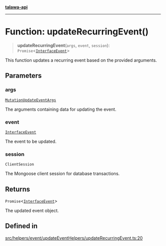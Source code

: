 [**talawa-api**](../../../../../README.md)

***

# Function: updateRecurringEvent()

> **updateRecurringEvent**(`args`, `event`, `session`): `Promise`\<[`InterfaceEvent`](../../../../../models/Event/interfaces/InterfaceEvent.md)\>

This function updates a recurring event based on the provided arguments.

## Parameters

### args

[`MutationUpdateEventArgs`](../../../../../types/generatedGraphQLTypes/type-aliases/MutationUpdateEventArgs.md)

The arguments containing data for updating the event.

### event

[`InterfaceEvent`](../../../../../models/Event/interfaces/InterfaceEvent.md)

The event to be updated.

### session

`ClientSession`

The Mongoose client session for database transactions.

## Returns

`Promise`\<[`InterfaceEvent`](../../../../../models/Event/interfaces/InterfaceEvent.md)\>

The updated event object.

## Defined in

[src/helpers/event/updateEventHelpers/updateRecurringEvent.ts:20](https://github.com/Suyash878/talawa-api/blob/b5a9d8b4a1ea678a3d6f5b710b3721f91a3052fc/src/helpers/event/updateEventHelpers/updateRecurringEvent.ts#L20)
